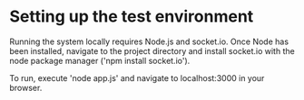 Setting up the test environment
===================================

Running the system locally requires Node.js and socket.io. Once Node has been installed, navigate to the project directory and install socket.io with the node package manager ('npm install socket.io').

To run, execute 'node app.js' and navigate to localhost:3000 in your browser.